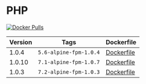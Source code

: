 PHP
=====================

[![Docker Pulls](https://img.shields.io/docker/pulls/digitalpulp/php.svg?maxAge=2592000)](https://hub.docker.com/r/digitalpulp/php/)

| Version | Tags | Dockerfile |
| --- | --- | --- |
|1.0.4| `5.6-alpine-fpm-1.0.4` | [Dockerfile](https://github.com/digitalpulp/php/blob/master/5.6/Dockerfile-alpine-fpm) |
|1.0.10| `7.1-alpine-fpm-1.0.7` | [Dockerfile](https://github.com/digitalpulp/php/blob/master/7.1/Dockerfile) |
|1.0.3| `7.2-alpine-fpm-1.0.3` | [Dockerfile](https://github.com/digitalpulp/php/blob/master/7.2/Dockerfile) |
